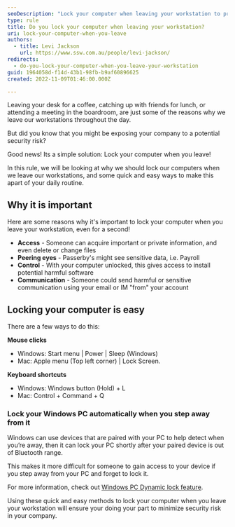```yaml
---
seoDescription: "Lock your computer when leaving your workstation to prevent security risks and protect sensitive information from unauthorized access."
type: rule
title: Do you lock your computer when leaving your workstation?
uri: lock-your-computer-when-you-leave
authors:
  - title: Levi Jackson
    url: https://www.ssw.com.au/people/levi-jackson/
redirects:
  - do-you-lock-your-computer-when-you-leave-your-workstation
guid: 1964058d-f14d-43b1-98fb-b9af60896625
created: 2022-11-09T01:46:00.000Z

---
```


Leaving your desk for a coffee, catching up with friends for lunch, or attending a meeting in the boardroom, are just some of the reasons why we leave our workstations throughout the day.  

But did you know that you might be exposing your company to a potential security risk?

Good news! Its a simple solution: Lock your computer when you leave!

In this rule, we will be looking at why we should lock our computers when we leave our workstations, and some quick and easy ways to make this apart of your daily routine.

## Why it is important

Here are some reasons why it's important to lock your computer when you leave your workstation, even for a second!

* **Access** - Someone can acquire important or private information, and even delete or change files
* **Peering eyes** - Passerby's might see sensitive data, i.e. Payroll
* **Control** - With your computer unlocked, this gives access to install potential harmful software
* **Communication** - Someone could send harmful or sensitive communication using your email or IM "from" your account

## Locking your computer is easy

There are a few ways to do this:

**Mouse clicks**

* Windows: Start menu | Power | Sleep (Windows)
* Mac: Apple menu (Top left corner) | Lock Screen.

**Keyboard shortcuts**

* Windows: Windows button (Hold) + L
* Mac: Control + Command + Q

### Lock your Windows PC automatically when you step away from it

Windows can use devices that are paired with your PC to help detect when you’re away, then it can lock your PC shortly after your paired device is out of Bluetooth range.

This makes it more difficult for someone to gain access to your device if you step away from your PC and forget to lock it.

For more information, check out [Windows PC Dynamic lock feature](https://support.microsoft.com/en-us/windows/lock-your-windows-pc-automatically-when-you-step-away-from-it-d0a5f536-74ac-0859-820a-4140dac9fcaf#Category=Windows_11).

Using these quick and easy methods to lock your computer when you leave your workstation will ensure your doing your part to minimize security risk in your company.
